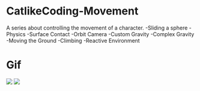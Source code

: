 # CatlikeCoding-Movement
A series about controlling the movement of a character.
  -Sliding a sphere
  -Physics
  -Surface Contact
  -Orbit Camera
  -Custom Gravity
  -Complex Gravity
  -Moving the Ground
  -Climbing
  -Reactive Environment
  
# Gif

![](https://github.com/dendritaDev/CatlikeCoding-Movement/blob/main/camera-boxcast.gif)
![](https://github.com/dendritaDev/CatlikeCoding-Movement/blob/main/climbing-up-down-walls.gif)
